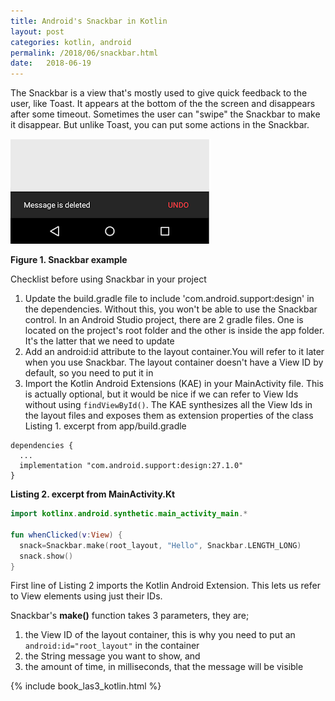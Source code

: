 ```yaml
---
title: Android's Snackbar in Kotlin
layout: post
categories: kotlin, android
permalink: /2018/06/snackbar.html
date:   2018-06-19 
---
```


The Snackbar is a view that's mostly used to give quick feedback to the user, like Toast. It appears at the bottom of the the screen and disappears after some timeout. Sometimes the user can "swipe" the Snackbar to make it disappear. But unlike Toast, you can put some actions in the Snackbar.
   
![](/images/android-snackbar-with-action-callback-undo.png)

**Figure 1. Snackbar example**

Checklist before using Snackbar in your project

1. Update the build.gradle file to include 'com.android.support:design' in the dependencies. Without this, you won't be able to use the Snackbar control. In an Android Studio project, there are 2 gradle files. One is located on the project's root folder and the other is inside the app folder. It's the latter that we need to update
2. Add an android:id attribute to the layout container.You will refer to it later when you use Snackbar. The layout container doesn't have a View ID by default, so you need to put it in
3. Import the Kotlin Android Extensions (KAE) in your MainActivity file. This is actually optional, but it would be nice if we can refer to View Ids without using `findViewById()`. The KAE synthesizes all the View Ids in the layout files and exposes them as extension properties of the class
Listing 1. excerpt from app/build.gradle

```
dependencies {
  ...
  implementation "com.android.support:design:27.1.0"
}
```

**Listing 2. excerpt from MainActivity.Kt**
```kotlin
import kotlinx.android.synthetic.main_activity_main.* 

fun whenClicked(v:View) {
  snack=Snackbar.make(root_layout, "Hello", Snackbar.LENGTH_LONG)
  snack.show()
}
```

First line of Listing 2 imports the Kotlin Android Extension. This lets us refer to View elements using just their IDs.

Snackbar's **make()** function takes 3 parameters, they are;

1. the View ID of the layout container, this is why you need to put an `android:id="root_layout"` in the container
2. the String message you want to show, and
3. the amount of time, in milliseconds, that the message will be visible
 

{% include book_las3_kotlin.html %}
